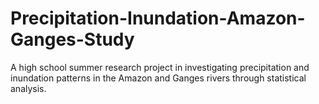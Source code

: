 # Precipitation-Inundation-Amazon-Ganges-Study
A high school summer research project in investigating precipitation and inundation patterns in the Amazon and Ganges rivers through statistical analysis. 
